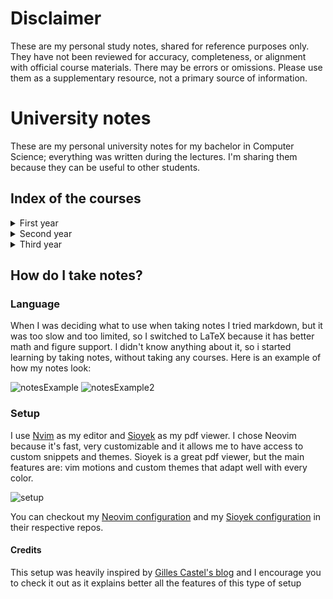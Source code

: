 # Disclaimer

These are my personal study notes, shared for reference purposes only.
They have not been reviewed for accuracy, completeness, or alignment with official course
materials. There may be errors or omissions. Please use them as a supplementary resource,
not a primary source of information.

# University notes

These are my personal university notes for my bachelor in Computer Science; everything was
written during the lectures.
I'm sharing them because they can be useful to other students.

## Index of the courses

<details>
<summary>First year</summary>
<details>
<summary>&emsp;First Semester</summary>
    
- [Calculus 1](./PrimoAnno/PrimoSemestre/Analisi/Analisi.pdf)
- [Logic](./PrimoAnno/PrimoSemestre/Logica/Logica.pdf)
- [Computer Architecture](./PrimoAnno/PrimoSemestre/Architettura/Architettura.pdf)
  - [SIS exercises](./PrimoAnno/PrimoSemestre/Architettura/Sis)
  - [Verilog exercises](./PrimoAnno/PrimoSemestre/Architettura/Verilog)
  - [Course project](./PrimoAnno/PrimoSemestre/Architettura/ElaboratoSIS/Relazione.pdf)
- [Programming 1](./PrimoAnno/PrimoSemestre/Programmazione/Programmazione1.pdf) (Incomplete)
  - [C exercises](./PrimoAnno/PrimoSemestre/Programmazione/C)
</details>
<details>
<summary>&emsp;Second Semester</summary>
    
- [Linear Algebra](./PrimoAnno/SecondoSemestre/AlgebraLineare/AlgebraLineare.pdf)
  - [Exam exercises](./PrimoAnno/SecondoSemestre/AlgebraLineare/Esami)
  - [Course exercises](./PrimoAnno/SecondoSemestre/AlgebraLineare/Schede)
- [Physics 1](./PrimoAnno/SecondoSemestre/Fisica/Fisica.pdf) (Incomplete)
  - [Exam exercises](./PrimoAnno/SecondoSemestre/Fisica/Esami)
  - [Personal exercises](./PrimoAnno/SecondoSemestre/Fisica/Esercizi)
  - [Formulary](./PrimoAnno/SecondoSemestre/Fisica/Formulario/formulario.pdf)
- [Probability and Statistics](./PrimoAnno/SecondoSemestre/ProbabilitaStatistica/ProbabilitaStatistica.pdf)
  - [Exam exercises](./PrimoAnno/SecondoSemestre/ProbabilitaStatistica/Esami)
  - [Course exercises](./PrimoAnno/SecondoSemestre/ProbabilitaStatistica/Esercizi)
  - [Formulary](./PrimoAnno/SecondoSemestre/ProbabilitaStatistica/Formulario/formulario.pdf)
  - [R exercises](./PrimoAnno/SecondoSemestre/ProbabilitaStatistica/R)
- [Computer Architecture](./PrimoAnno/SecondoSemestre/Architettura/Architettura.pdf)
  - [Assembly exercises](./PrimoAnno/SecondoSemestre/Architettura/Assembly)
  - [Exam exercises](./PrimoAnno/SecondoSemestre/Architettura/Esami)
  - [Course exercises](./PrimoAnno/SecondoSemestre/Architettura/Esercitazioni)
  - [Course project](./PrimoAnno/SecondoSemestre/Architettura/ElaboratoASM/Relazione.pdf)
- [Programming 1](./PrimoAnno/SecondoSemestre/Programmazione) (Only exercises)
  - [C exercises](./PrimoAnno/SecondoSemestre/Programmazione/C)
</details>
</details>
<details>
<summary>Second year</summary>
<details>
<summary>&emsp;First Semester</summary>
    
- [Data Structures and Algorithms](./SecondoAnno/PrimoSemestre/Algoritmi/Algoritmi.pdf)
    - [Course exercises](./SecondoAnno/PrimoSemestre/Algoritmi/Esercizi/)
    - [Algorithms implementations](./SecondoAnno/PrimoSemestre/Algoritmi/Implementazioni/)
- [System theory](./SecondoAnno/PrimoSemestre/Sistemi/Sistemi.pdf)
    - [Course exercises](./SecondoAnno/PrimoSemestre/Sistemi/Esercizi/)
    - [Exam exercises](./SecondoAnno/PrimoSemestre/Sistemi/Esami/)
- [Computer Networks](./SecondoAnno/PrimoSemestre/Reti/Reti.pdf)
  - [Course exercises](./SecondoAnno/PrimoSemestre/Reti/Esercizi)
  - [Exam exercises](./SecondoAnno/PrimoSemestre/Reti/Esami)
- [Operating Systems](./SecondoAnno/PrimoSemestre/SistemiOperativi/SistemiOperativi.pdf)
  - [Syscall exercises](./SecondoAnno/PrimoSemestre/SistemiOperativi/C)
- [Programming 2](./SecondoAnno/PrimoSemestre/Programmazione2/Programmazione2.pdf) (Only exercises)
  - [Java exercises](./SecondoAnno/PrimoSemestre/Programmazione2/Java)
</details>
<details>
<summary>&emsp;Second Semester</summary>
    
- [Data Structures and Algorithms](./SecondoAnno/SecondoSemestre/Algoritmi/Algoritmi.pdf)
  - [Exam exercises](./SecondoAnno/SecondoSemestre/Algoritmi/Esami)
- [Operating Systems](./SecondoAnno/SecondoSemestre/SistemiOperativi/C) (Only exercises)
- [Software Engineering](./SecondoAnno/SecondoSemestre/IngegneriaSoftware/IngegneriaSoftware.pdf) (Incomplete)
  - [Course exercises](./SecondoAnno/SecondoSemestre/IngegneriaSoftware/JavaFx)
- [Calculus 2-3](./SecondoAnno/SecondoSemestre/Analisi2/Esercitazione) (Only exercises)
  - [Exercises summary](./SecondoAnno/SecondoSemestre/Analisi2/Formulario/formulario.pdf)
- [Physics 2](./SecondoAnno/SecondoSemestre/Fisica2/Fisica2.pdf)
  - [Course exercises](./SecondoAnno/SecondoSemestre/Fisica2/Esercitazione/Esercitazione.pdf)
  - [Exam exercises](./SecondoAnno/SecondoSemestre/Fisica2/Esami)
</details>
</details>
<details>
<summary>Third year</summary>
<details>
<summary>&emsp;First Semester</summary>
    
- Databases
- Signal and image processing
- Foundations of computing
- Programming languages
- Compilers (Personal choice)
</details>
<details>
<summary>&emsp;Second Semester</summary>
    
- Databases
- Signal and image processing
- Foundations of computing
- Programming languages
- Compilers (Personal choice)
</details>
</details>

## How do I take notes?

### Language

When I was deciding what to use when taking notes I tried markdown, but it was too slow and too limited, so I switched to LaTeX because it has better math and figure support.
I didn't know anything about it, so i started learning by taking notes, without taking any courses. Here is an example of how my notes look:

![notesExample](https://github.com/user-attachments/assets/08bbe7b1-1e6b-4a7b-80b7-af325e444b5c)
![notesExample2](https://github.com/user-attachments/assets/75a541e3-84c5-4466-84af-884b9072249b)

### Setup

I use [Nvim](https://neovim.io/) as my editor and [Sioyek](https://sioyek.info/) as my pdf viewer. I chose Neovim because it's fast, very customizable and it allows me to have access
to custom snippets and themes. Sioyek is a great pdf viewer, but the main features are: vim motions and custom themes that adapt well with every color.

![setup](https://github.com/user-attachments/assets/271ae680-2e50-4c7e-812e-aa2dd8a25b3c)

You can checkout my [Neovim configuration](https://github.com/fabiooo4/Neovim) and my [Sioyek configuration](https://github.com/fabiooo4/dotfiles/blob/main/.config/sioyek/prefs_user.config) in their respective repos.

#### Credits

This setup was heavily inspired by [Gilles Castel's blog](https://castel.dev/post/lecture-notes-1/) and I encourage you to check it out as it explains better all the features of this type
of setup
